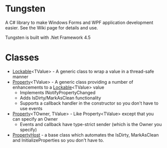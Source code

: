 # Tungsten
A C# library to make Windows Forms and WPF application development easier.  See the Wiki page for details and use.

Tungsten is built with .Net Framework 4.5

# Classes
* [Lockable](https://github.com/mode51/Tungsten/wiki/Lockable-TValue-)\<TValue\> - A generic class to wrap a value in a thread-safe manner
* [Property](https://github.com/mode51/Tungsten/wiki/Property-TValue)\<TValue\> - A generic class providing a number of enhancements to a [Lockable](https://github.com/mode51/Tungsten/wiki/Lockable-TValue-)\<TValue\> value
    * Implements INotifyPropertyChanged
    * Adds IsDirty/MarkAsClean functionality
    * Supports a callback handler in the constructor so you don't have to use events
* [Property](https://github.com/mode51/Tungsten/wiki/Property-TOwner,-TValue)\<TOwner, TValue\> - Like Property\<TValue\> except that you can specify an Owner
    * Events and callback have type-strict sender (which is the Owner you specify)
* [PropertyHost](https://github.com/mode51/Tungsten/wiki/PropertyHost) - a base class which automates the IsDirty, MarkAsClean and InitializeProperties so you don't have to.
